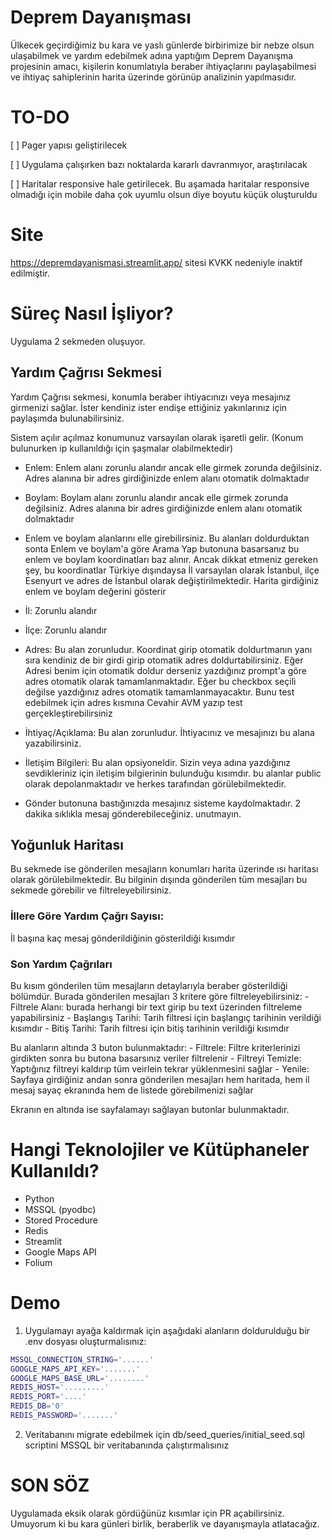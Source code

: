 
# Deprem Dayanışması

Ülkecek geçirdiğimiz bu kara ve yaslı günlerde birbirimize bir nebze olsun ulaşabilmek ve yardım edebilmek adına yaptığım Deprem Dayanışma projesinin amacı, kişilerin konumlatıyla beraber ihtiyaçlarını paylaşabilmesi ve ihtiyaç sahiplerinin harita üzerinde görünüp analizinin yapılmasıdır.

# TO-DO
[ ] Pager yapısı geliştirilecek

[ ] Uygulama çalışırken bazı noktalarda kararlı davranmıyor, araştırılacak

[ ] Haritalar responsive hale getirilecek. Bu aşamada haritalar responsive olmadığı için mobile daha çok uyumlu olsun diye boyutu küçük oluşturuldu

# Site
https://depremdayanismasi.streamlit.app/ sitesi KVKK nedeniyle inaktif edilmiştir.

# Süreç Nasıl İşliyor?

Uygulama 2 sekmeden oluşuyor.

## Yardım Çağrısı Sekmesi
Yardım Çağrısı sekmesi, konumla beraber ihtiyacınızı veya mesajınız girmenizi sağlar. İster kendiniz ister endişe ettiğiniz yakınlarınız için paylaşımda bulunabilirsiniz.

Sistem açılır açılmaz konumunuz varsayılan olarak işaretli gelir. (Konum bulunurken ip kullanıldığı için şaşmalar olabilmektedir)

- Enlem: Enlem alanı zorunlu alandır ancak elle girmek zorunda değilsiniz. Adres alanına bir adres girdiğinizde enlem alanı otomatik dolmaktadır

- Boylam: Boylam alanı zorunlu alandır ancak elle girmek zorunda değilsiniz. Adres alanına bir adres girdiğinizde enlem alanı otomatik dolmaktadır

- Enlem ve boylam alanlarını elle girebilirsiniz. Bu alanları doldurduktan sonta Enlem ve boylam'a göre Arama Yap butonuna basarsanız bu enlem ve boylam koordinatları baz alınır. Ancak dikkat etmeniz gereken şey, bu koordinatlar Türkiye dışındaysa İl varsayılan olarak İstanbul, ilçe Esenyurt ve adres de İstanbul olarak değiştirilmektedir. Harita girdiğiniz enlem ve boylam değerini gösterir

- İl: Zorunlu alandır

- İlçe: Zorunlu alandır

- Adres: Bu alan zorunludur. Koordinat girip otomatik doldurtmanın yanı sıra kendiniz de bir girdi girip otomatik adres doldurtabilirsiniz. Eğer Adresi benim için otomatik doldur derseniz yazdığınız prompt'a göre adres otomatik olarak tamamlanmaktadır. Eğer bu checkbox seçili değilse yazdığınız adres otomatik tamamlanmayacaktır. Bunu test edebilmek için adres kısmına Cevahir AVM yazıp test gerçekleştirebilirsiniz

- İhtiyaç/Açıklama: Bu alan zorunludur. İhtiyacınız ve mesajınızı bu alana yazabilirsiniz.

- İletişim Bilgileri: Bu alan opsiyoneldir. Sizin veya adına yazdığınız sevdikleriniz için iletişim bilgierinin bulunduğu kısımdır. bu alanlar public olarak depolanmaktadır ve herkes tarafından görülebilmektedir.

- Gönder butonuna bastığınızda mesajınız sisteme kaydolmaktadır. 2 dakika sıklıkla mesaj gönderebileceğiniz. unutmayın. 

## Yoğunluk Haritası

Bu sekmede ise gönderilen mesajların konumları harita üzerinde ısı haritası olarak görülebilmektedir. Bu bilginin dışında gönderilen tüm mesajları bu sekmede görebilir ve filtreleyebilirsiniz.

### İllere Göre Yardım Çağrı Sayısı:
İl başına kaç mesaj gönderildiğinin gösterildiği kısımdır

### Son Yardım Çağrıları
Bu kısım gönderilen tüm mesajların detaylarıyla beraber gösterildiği bölümdür. Burada gönderilen mesajları 3 kritere göre filtreleyebilirsiniz:
    - Filtrele Alanı: burada herhangi bir text girip bu text üzerinden filtreleme yapabilirsiniz
    - Başlangış Tarihi: Tarih filtresi için başlangıç tarihinin verildiği kısımdır
    - Bitiş Tarihi: Tarih filtresi için bitiş tarihinin verildiği kısımdır

Bu alanların altında 3 buton bulunmaktadır:
    - Filtrele: Filtre kriterlerinizi girdikten sonra bu butona basarsınız veriler filtrelenir
    - Filtreyi Temizle: Yaptığınız filtreyi kaldırıp tüm veirlein tekrar yüklenmesini sağlar
    - Yenile: Sayfaya girdiğiniz andan sonra gönderilen mesajları hem haritada, hem il mesaj sayaç ekranında hem de listede görebilmenizi sağlar

Ekranın en altında ise sayfalamayı sağlayan butonlar bulunmaktadır.

# Hangi Teknolojiler ve Kütüphaneler Kullanıldı?
- Python
- MSSQL (pyodbc)
- Stored Procedure
- Redis
- Streamlit
- Google Maps API
- Folium

# Demo

1. Uygulamayı ayağa kaldırmak için aşağıdaki alanların doldurulduğu bir .env dosyası oluşturmalısınız:
```bash
MSSQL_CONNECTION_STRING='......'
GOOGLE_MAPS_API_KEY='.......'
GOOGLE_MAPS_BASE_URL='........'
REDIS_HOST='.........'
REDIS_PORT='....'
REDIS_DB='0'
REDIS_PASSWORD='.......'
```

2. Veritabanını migrate edebilmek için db/seed_queries/initial_seed.sql scriptini MSSQL bir veritabanında çalıştırmalısınız


# SON SÖZ
Uygulamada eksik olarak gördüğünüz kısımlar için PR açabilirsiniz. Umuyorum ki bu kara günleri birlik, beraberlik ve dayanışmayla atlatacağız.

